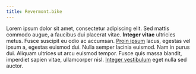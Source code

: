 ```yaml
---
title: Revermont.bike
---
```


Lorem ipsum dolor sit amet, consectetur adipiscing elit. Sed mattis commodo
augue, a faucibus dui placerat vitae. **Integer vitae** ultricies metus. Fusce
suscipit eu odio ac accumsan. [Proin ipsum](/traces/) lacus, egestas vel ipsum a, egestas
euismod dui. Nulla semper lacinia euismod. Nam in purus dui. Aliquam ultrices ut
arcu euismod tempor. Fusce quis massa blandit, imperdiet sapien vitae,
ullamcorper nisl. [Integer vestibulum](/posts/) eget nulla sed auctor.
